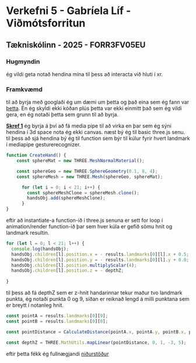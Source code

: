 # Verkefni 5 - Gabríela Líf - Viðmótsforritun

## Tækniskólinn - 2025 - FORR3FV05EU


### Hugmyndin
ég vildi geta notað hendina mína til þess að interacta við hluti í xr.

### Framkvæmd
til að byrja með googlaði ég um dæmi um þetta og það eina sem ég fann var [þetta](https://tympanus.net/codrops/2024/10/24/creating-a-3d-hand-controller-using-a-webcam-with-mediapipe-and-three-js/). En ég skyldi ekki kóðan plús þetta var ekki einmitt það sem ég vildi gera, en ég notaði þetta sem grunn til að byrja.

**[Skref 1](https://github.com/ellaleaf/Vi-m-tsForritun_Verkefni5/blob/c63aa6010c8dbb7745b92087938f28eccda0ce99/docs/skref_1.html)** ég byrja á því að fá media pipe til að virka en þar sem ég sýni hendina í 3d space nota ég ekki canvas.
næst bý ég til basic three.js senu. til þess að sjá hendina bý ég til function sem býr til kúlur fyrir hvert landmark í mediapipe gesturerecognizer.
```javascript
function CreateHand() {
    const sphereMat = new THREE.MeshNormalMaterial();

    const sphereGeo = new THREE.SphereGeometry(0.1, 8, 4);
    const sphereMesh = new THREE.Mesh(sphereGeo, sphereMat);

      for (let i = 0; i < 21; i++) {
        const sphereMeshClone = sphereMesh.clone();
        handsObj.add(sphereMeshClone);
      }
}
```

eftir að instantiate-a function-ið í three.js senuna er sett for loop í animation/render function-ið þar sem hver kúla er gefið sömu hnit og landmark resultin.

```javascript
for (let l = 0; l < 21; l++) {
  console.log(handsObj);
  handsObj.children[l].position.x = - results.landmarks[0][l].x + 0.5;
  handsObj.children[l].position.y = - results.landmarks[0][l].y + 0.8;
  handsObj.children[l].position.multiplyScalar(4);
  handsObj.children[l].position.z = - depthZ;
  
}
```
til þess að fá depthZ sem er z-hnit handarinnar tekur maður tvo landmark punkta, ég notaði punkta 0 og 9, síðan er reiknað lengd á milli punktana sem er breytt í notanleg hnit.

```javascript
const pointA = results.landmarks[0][9];
const pointB = results.landmarks[0][0];

const pointDistance = CalculateDistance(pointA.x, pointA.y, pointB.x, pointB.y )

const depthZ = THREE.MathUtils.mapLinear(pointDistance, 0, 1, -3, 5);
```

eftir þetta fékk ég fullnægjandi [niðurstöður](https://ellaleaf.github.io/Vi-m-tsForritun_Verkefni5/skref_1.html)
